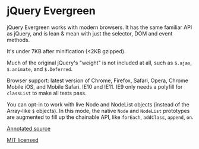 # jQuery Evergreen

jQuery Evergreen works with modern browsers.
It has the same familiar API as jQuery, and is lean & mean with just the selector, DOM and event methods.

It's under 7KB after minification (<2KB gzipped).

Much of the original jQuery's "weight" is not included at all, such as `$.ajax`, `$.animate`, and `$.Deferred`.

Browser support: latest version of Chrome, Firefox, Safari, Opera, Chrome Mobile iOS, and Mobile Safari. IE10 and IE11.
IE9 only needs a polyfill for `classList` to make all tests pass.

You can opt-in to work with live Node and NodeList objects (instead of the Array-like `$` objects).
In this mode, the native `Node` and `NodeList` prototypes are augmented to fill up the chainable API,
like `forEach`, `addClass`, `append`, `on`.

[Annotated source](http://webpro.github.io/jquery-evergreen)

[MIT licensed](http://webpro.mit-license.org)
